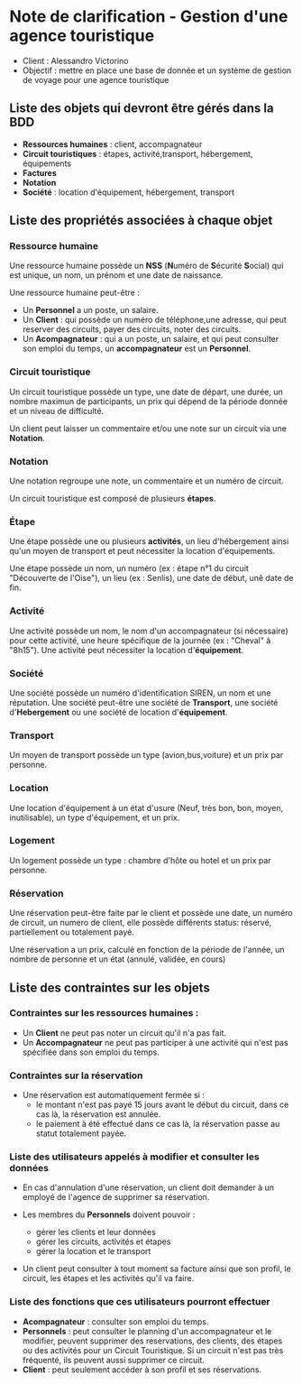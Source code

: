 # Note de clarification - Gestion d'une agence touristique

* Client : Alessandro Victorino
* Objectif : mettre en place une base de donnée et un système de gestion de voyage pour une agence touristique

## Liste des objets qui devront être gérés dans la BDD

* **Ressources humaines** : client, accompagnateur
* **Circuit touristiques** : étapes, activité,transport, hébergement, équipements
* **Factures**
* **Notation**
* **Société** : location d'équipement, hébergement, transport

## Liste des propriétés associées à chaque objet

### Ressource humaine

Une ressource humaine possède un **NSS** (**N**uméro de **S**écurité **S**ocial) qui est unique, un nom, un prénom et une date de naissance.

Une ressource humaine peut-être : 
* Un **Personnel** a un poste, un salaire.
* Un **Client** : qui possède un numéro de téléphone,une adresse, qui peut reserver des circuits, payer des circuits, noter des circuits.
* Un **Acompagnateur** : qui a un poste, un salaire, et qui peut consulter son emploi du temps, un **accompagnateur** est un **Personnel**.

### Circuit touristique

Un circuit touristique possède un type, une date de départ, une durée, un nombre maximun de participants, un prix qui dépend de la période donnée et un niveau de difficulté.

Un client peut laisser un commentaire et/ou une note sur un circuit via une **Notation**.

### Notation

Une notation regroupe une note, un commentaire et un numéro de circuit.


Un circuit touristique est composé de plusieurs **étapes**.

### Étape

Une étape possède une ou plusieurs **activités**, un lieu d'hébergement ainsi qu'un moyen de transport et peut nécessiter la location d'équipements.

Une étape possède un nom, un numéro (ex : étape n°1 du circuit "Découverte de l'Oise"), un lieu (ex : Senlis), une date de début, unê date de fin.



### Activité 

Une activité possède un nom, le nom d'un accompagnateur (si nécessaire) pour cette activité, une heure spécifique de la journée
(ex : "Cheval" à "8h15"). Une activité peut nécessiter la location d'**équipement**.

### Société 

Une société possède un numéro d'identification SIREN, un nom et une réputation. Une société peut-être une société de **Transport**,
une société d'**Hebergement** ou une société de location d'**équipement**.

### Transport

Un moyen de transport possède un type (avion,bus,voiture) et un prix par personne.

### Location

Une location d'équipement à un état d'usure (Neuf, très bon, bon, moyen, inutilisable), un type d'équipement, et un prix.

### Logement 

Un logement possède un type : chambre d'hôte ou hotel et un prix par personne.

### Réservation 

Une réservation peut-être faite par le client et possède une date, un numéro de circuit, un numero de client, elle possède différents status:
réservé, partiellement ou totalement payé.

Une réservation a un prix, calculé en fonction de la période de l'année, un nombre de personne et un état (annulé, validée, en cours)

## Liste des contraintes sur les objets


### Contraintes sur les ressources humaines :

* Un **Client** ne peut pas noter un circuit qu'il n'a pas fait.
* Un **Accompagnateur** ne peut pas participer à une activité qui n'est pas spécifiée dans son emploi du temps.

### Contraintes sur la réservation

* Une réservation est automatiquement fermée si : 
    * le montant n'est pas payé 15 jours avant le début du circuit, dans ce cas là, la réservation est annulée.
    * le paiement à été effectué dans ce cas là, la réservation passe au statut totalement payée.

### Liste des utilisateurs appelés à modifier et consulter les données

* En cas d'annulation d'une réservation, un client doit demander à un employé de l'agence de supprimer sa réservation.
* Les membres du **Personnels** doivent pouvoir :
    * gérer les clients et leur données
    * gérer les circuits, activités et étapes
    * gérer la location et le transport

* Un client peut consulter à tout moment sa facture ainsi que son profil, le circuit, les étapes et les activités
 qu'il va faire.

### Liste des fonctions que ces utilisateurs pourront effectuer

* **Acompagnateur** : consulter son emploi du temps.
* **Personnels** : peut consulter le planning d'un accompagnateur et le modifier, peuvent supprimer des reservations, des clients, des étapes ou des activités pour un Circuit Touristique. Si un circuit n'est pas très fréquenté, ils peuvent aussi supprimer ce circuit.
* **Client** : peut seulement accéder à son profil et ses réservations.


